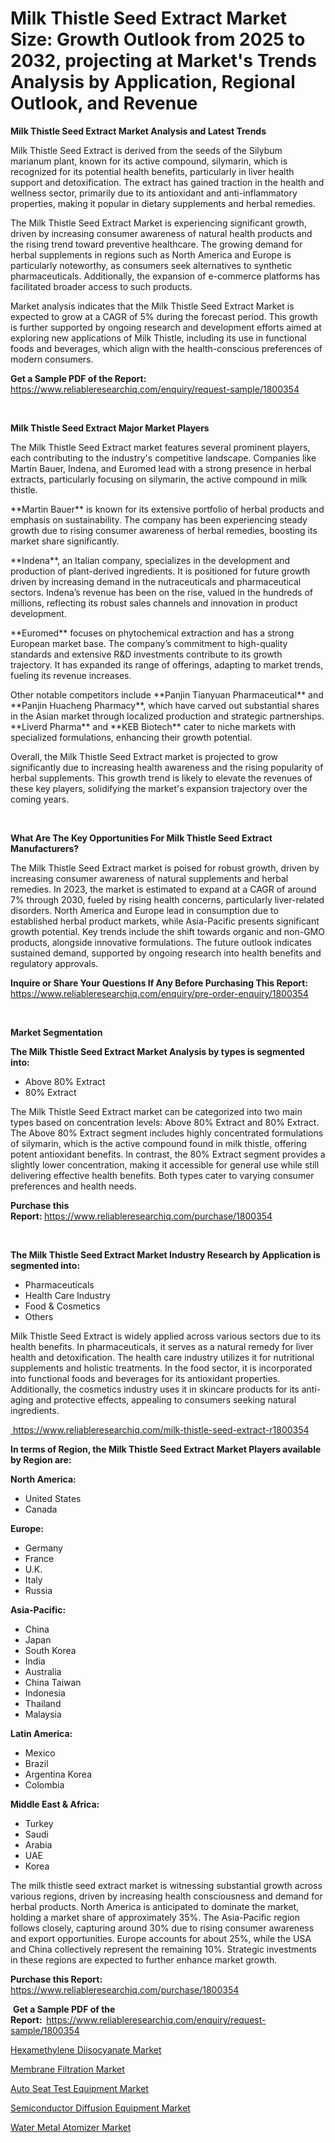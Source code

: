 <p><h1>Milk Thistle Seed Extract Market Size: Growth Outlook from 2025 to 2032, projecting at Market's Trends Analysis by Application, Regional Outlook, and Revenue</h1></p><p><strong>Milk Thistle Seed Extract Market Analysis and Latest Trends</strong></p>
<p><p>Milk Thistle Seed Extract is derived from the seeds of the Silybum marianum plant, known for its active compound, silymarin, which is recognized for its potential health benefits, particularly in liver health support and detoxification. The extract has gained traction in the health and wellness sector, primarily due to its antioxidant and anti-inflammatory properties, making it popular in dietary supplements and herbal remedies.</p><p>The Milk Thistle Seed Extract Market is experiencing significant growth, driven by increasing consumer awareness of natural health products and the rising trend toward preventive healthcare. The growing demand for herbal supplements in regions such as North America and Europe is particularly noteworthy, as consumers seek alternatives to synthetic pharmaceuticals. Additionally, the expansion of e-commerce platforms has facilitated broader access to such products.</p><p>Market analysis indicates that the Milk Thistle Seed Extract Market is expected to grow at a CAGR of 5% during the forecast period. This growth is further supported by ongoing research and development efforts aimed at exploring new applications of Milk Thistle, including its use in functional foods and beverages, which align with the health-conscious preferences of modern consumers.</p></p>
<p><strong>Get a Sample PDF of the Report:&nbsp;</strong> <a href="https://www.reliableresearchiq.com/enquiry/request-sample/1800354?utm_campaign=1137&utm_medium=2&utm_source=Github&utm_content=ia&utm_term=01042025&utm_id=milk-thistle-seed-extract">https://www.reliableresearchiq.com/enquiry/request-sample/1800354</a></p>
<p>&nbsp;</p>
<p><strong>Milk Thistle Seed Extract Major Market Players</strong></p>
<p><p>The Milk Thistle Seed Extract market features several prominent players, each contributing to the industry's competitive landscape. Companies like Martin Bauer, Indena, and Euromed lead with a strong presence in herbal extracts, particularly focusing on silymarin, the active compound in milk thistle.</p><p>**Martin Bauer** is known for its extensive portfolio of herbal products and emphasis on sustainability. The company has been experiencing steady growth due to rising consumer awareness of herbal remedies, boosting its market share significantly. </p><p>**Indena**, an Italian company, specializes in the development and production of plant-derived ingredients. It is positioned for future growth driven by increasing demand in the nutraceuticals and pharmaceutical sectors. Indena’s revenue has been on the rise, valued in the hundreds of millions, reflecting its robust sales channels and innovation in product development.</p><p>**Euromed** focuses on phytochemical extraction and has a strong European market base. The company’s commitment to high-quality standards and extensive R&D investments contribute to its growth trajectory. It has expanded its range of offerings, adapting to market trends, fueling its revenue increases.</p><p>Other notable competitors include **Panjin Tianyuan Pharmaceutical** and **Panjin Huacheng Pharmacy**, which have carved out substantial shares in the Asian market through localized production and strategic partnerships. **Liverd Pharma** and **KEB Biotech** cater to niche markets with specialized formulations, enhancing their growth potential.</p><p>Overall, the Milk Thistle Seed Extract market is projected to grow significantly due to increasing health awareness and the rising popularity of herbal supplements. This growth trend is likely to elevate the revenues of these key players, solidifying the market's expansion trajectory over the coming years.</p></p>
<p>&nbsp;</p>
<p><strong>What Are The Key Opportunities For Milk Thistle Seed Extract Manufacturers?</strong></p>
<p><p>The Milk Thistle Seed Extract market is poised for robust growth, driven by increasing consumer awareness of natural supplements and herbal remedies. In 2023, the market is estimated to expand at a CAGR of around 7% through 2030, fueled by rising health concerns, particularly liver-related disorders. North America and Europe lead in consumption due to established herbal product markets, while Asia-Pacific presents significant growth potential. Key trends include the shift towards organic and non-GMO products, alongside innovative formulations. The future outlook indicates sustained demand, supported by ongoing research into health benefits and regulatory approvals.</p></p>
<p><strong>Inquire or Share Your Questions If Any Before Purchasing This Report:</strong> <a href="https://www.reliableresearchiq.com/enquiry/pre-order-enquiry/1800354?utm_campaign=1137&utm_medium=2&utm_source=Github&utm_content=ia&utm_term=01042025&utm_id=milk-thistle-seed-extract">https://www.reliableresearchiq.com/enquiry/pre-order-enquiry/1800354</a></p>
<p>&nbsp;</p>
<p><strong>Market Segmentation</strong></p>
<p><strong>The Milk Thistle Seed Extract Market Analysis by types is segmented into:</strong></p>
<p><ul><li>Above 80% Extract</li><li>80% Extract</li></ul></p>
<p><p>The Milk Thistle Seed Extract market can be categorized into two main types based on concentration levels: Above 80% Extract and 80% Extract. The Above 80% Extract segment includes highly concentrated formulations of silymarin, which is the active compound found in milk thistle, offering potent antioxidant benefits. In contrast, the 80% Extract segment provides a slightly lower concentration, making it accessible for general use while still delivering effective health benefits. Both types cater to varying consumer preferences and health needs.</p></p>
<p><strong>Purchase this Report:&nbsp;</strong><a href="https://www.reliableresearchiq.com/purchase/1800354?utm_campaign=1137&utm_medium=2&utm_source=Github&utm_content=ia&utm_term=01042025&utm_id=milk-thistle-seed-extract">https://www.reliableresearchiq.com/purchase/1800354</a></p>
<p>&nbsp;</p>
<p><strong>The Milk Thistle Seed Extract Market Industry Research by Application is segmented into:</strong></p>
<p><ul><li>Pharmaceuticals</li><li>Health Care Industry</li><li>Food & Cosmetics</li><li>Others</li></ul></p>
<p><p>Milk Thistle Seed Extract is widely applied across various sectors due to its health benefits. In pharmaceuticals, it serves as a natural remedy for liver health and detoxification. The health care industry utilizes it for nutritional supplements and holistic treatments. In the food sector, it is incorporated into functional foods and beverages for its antioxidant properties. Additionally, the cosmetics industry uses it in skincare products for its anti-aging and protective effects, appealing to consumers seeking natural ingredients.</p></p>
<p><a href="https://www.reliableresearchiq.com/milk-thistle-seed-extract-r1800354?utm_campaign=1137&utm_medium=2&utm_source=Github&utm_content=ia&utm_term=01042025&utm_id=milk-thistle-seed-extract">&nbsp;https://www.reliableresearchiq.com/milk-thistle-seed-extract-r1800354</a></p>
<p><strong>In terms of Region, the Milk Thistle Seed Extract Market Players available by Region are:</strong></p>
<p>
    <p> <strong> North America: </strong>
        <ul>
            <li>United States</li>
            <li>Canada</li>
        </ul>
        </p> 
    <p> <strong> Europe: </strong>
        <ul>
            <li>Germany</li>
            <li>France</li>
            <li>U.K.</li>
            <li>Italy</li>
            <li>Russia</li>
        </ul>
        </p> 
    <p> <strong> Asia-Pacific: </strong>
        <ul>
            <li>China</li>
            <li>Japan</li>
            <li>South Korea</li>
            <li>India</li>
            <li>Australia</li>
            <li>China Taiwan</li>
            <li>Indonesia</li>
            <li>Thailand</li>
            <li>Malaysia</li>
        </ul>
        </p> 
    <p> <strong> Latin America: </strong>
        <ul>
            <li>Mexico</li>
            <li>Brazil</li>
            <li>Argentina Korea</li>
            <li>Colombia</li>
        </ul>
        </p> 
    <p> <strong> Middle East & Africa: </strong>
        <ul>
            <li>Turkey</li>
            <li>Saudi</li>
            <li>Arabia</li>
            <li>UAE</li>
            <li>Korea</li>
        </ul>
    </p>
    </p>
<p><p>The milk thistle seed extract market is witnessing substantial growth across various regions, driven by increasing health consciousness and demand for herbal products. North America is anticipated to dominate the market, holding a market share of approximately 35%. The Asia-Pacific region follows closely, capturing around 30% due to rising consumer awareness and export opportunities. Europe accounts for about 25%, while the USA and China collectively represent the remaining 10%. Strategic investments in these regions are expected to further enhance market growth.</p></p>
<p><strong>Purchase this Report: </strong><a href="https://www.reliableresearchiq.com/purchase/1800354?utm_campaign=1137&utm_medium=2&utm_source=Github&utm_content=ia&utm_term=01042025&utm_id=milk-thistle-seed-extract">https://www.reliableresearchiq.com/purchase/1800354</a></p>
<p>&nbsp;<strong>Get a Sample PDF of the Report:&nbsp;&nbsp;</strong><a href="https://www.reliableresearchiq.com/enquiry/request-sample/1800354?utm_campaign=1137&utm_medium=2&utm_source=Github&utm_content=ia&utm_term=01042025&utm_id=milk-thistle-seed-extract">https://www.reliableresearchiq.com/enquiry/request-sample/1800354</a></p>
<p><strong></strong></p>
<p><p><a href="https://github.com/edderkoliso1/Market-Research-Report-List-1/blob/main/hexamethylene-diisocyanate-market.md?utm_campaign=1137&utm_medium=2&utm_source=Github&utm_content=ia&utm_term=01042025&utm_id=milk-thistle-seed-extract">Hexamethylene Diisocyanate Market</a></p><p><a href="https://github.com/gorbaicodaro/Market-Research-Report-List-1/blob/main/membrane-filtration-market.md?utm_campaign=1137&utm_medium=2&utm_source=Github&utm_content=ia&utm_term=01042025&utm_id=milk-thistle-seed-extract">Membrane Filtration Market</a></p><p><a href="https://www.linkedin.com/pulse/auto-seat-test-equipment-market-expansion-industry-dynamics-jdfie?utm_campaign=1137&utm_medium=2&utm_source=Github&utm_content=ia&utm_term=01042025&utm_id=milk-thistle-seed-extract">Auto Seat Test Equipment Market</a></p><p><a href="https://www.linkedin.com/pulse/comprehensive-overview-semiconductor-diffusion-equipment-market-153ke?utm_campaign=1137&utm_medium=2&utm_source=Github&utm_content=ia&utm_term=01042025&utm_id=milk-thistle-seed-extract">Semiconductor Diffusion Equipment Market</a></p><p><a href="https://www.linkedin.com/pulse/water-metal-atomizer-market-report-2025-2032-highlights-avpge?utm_campaign=1137&utm_medium=2&utm_source=Github&utm_content=ia&utm_term=01042025&utm_id=milk-thistle-seed-extract">Water Metal Atomizer Market</a></p></p>